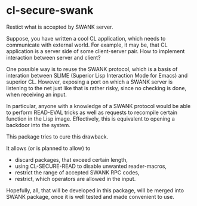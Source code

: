 cl-secure-swank
===============

Restict what is accepted by SWANK server.

Suppose, you have written a cool CL application, which needs to communicate with external world.
For example, it may be, that CL application is a server side of some client-server pair.
How to implement interaction between server and client?

One possible way is to reuse the SWANK protocol, which is a basis of interation between
SLIME (Superior Lisp Interaction Mode for Emacs) and superior CL.
However, exposing a port on which a SWANK server is listening to the net just like that is rather risky,
since no checking is done, when receiving an input.

In particular, anyone with a knowledge of a SWANK protocol would be able to perform READ-EVAL tricks as
well as requests to recompile certain function in the Lisp image.
Effectively, this is equivalent to opening a backdoor into the system.

This package tries to cure this drawback.

It allows (or is planned to allow) to
  * discard packages, that exceed certain length,
  * using CL-SECURE-READ to disable unwanted reader-macros,
  * restrict the range of accepted SWANK RPC codes,
  * restrict, which operators are allowed in the input.

Hopefully, all, that will be developed in this package, will be merged into SWANK package, once
it is well tested and made convenient to use.